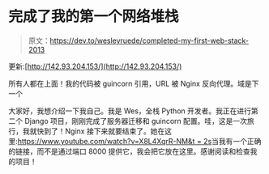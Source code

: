 # 完成了我的第一个网络堆栈

> 原文：<https://dev.to/wesleyruede/completed-my-first-web-stack-2013>

更新:[http://142.93.204.153/](http://142.93.204.153/)

所有人都在上面！我的代码被 guincorn 引用，URL 被 Nginx 反向代理。域是下一个

大家好，我想介绍一下我自己。我是 Wes，全栈 Python 开发者。我正在进行第二个 Django 项目，刚刚完成了服务器迁移和 guincorn 配置。哇，这是一次旅行，我就快到了！Nginx 接下来就要结束了。她在这里:[https://www.youtube.com/watch?v=X8L4XqrR-NM&t = 2s](https://www.youtube.com/watch?v=X8L4XqrR-NM&t=2s)当我有一个正确的链接，而不是通过端口 8000 提供它，我会把它放在这里。感谢阅读和检查我的项目！
